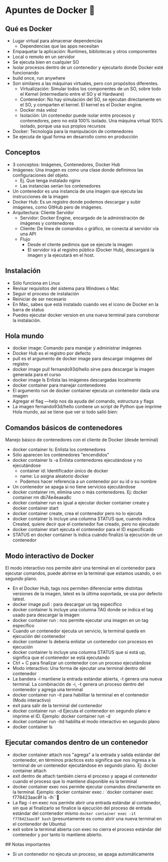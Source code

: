# Apuntes de Docker 🐳

## Qué es Docker
- Lugar virtual para almacenar dependencias
    - Dependencias que las apps necesitan
- Empaquetar la aplicación: Runtimes, bibliotecas y otros componentes
- Local o remoto en un servidor
- Se ejecuta bien en cualquier SO
- Isolar procesos dentro de un contenedor y ejecutarlo donde Docker esté funcionando
- build once, run anywhere
- Son similares a las máquinas virtuales, pero con propósitos diferentes.
    - Virtualización: Simular todos los componentes de un SO, sobre todo el Kernel (intermediario entre el SO y el Hardware)
    - Contenedor: No hay simulación del SO, se ejecutan directamente en el SO, y comparten el kernel. El kernel es el Docker engine.
    - Docker más veloz
    - Isolación: Un contenedor puede isolar entre procesos y contenedores, pero no está 100% isolado. Una máquina virtual 100% isolado, porque usa sus propios recursos
- Docker: Tecnología para la manipulación de contenedores
- Se ejecuta de igual forma en desarrollo como en producción

## Conceptos

- 3 conceptos: Imágenes, Contenedores, Docker Hub
- Imágenes: Una imagen es como una clase donde definimos las configuraciones del objeto.
    - Ej. Que tenga instalado nginx
    - Las instancias serían los contenedores
- Un contenedor es una instancia de una imagen que ejecuta las instrucciones de la imagen
- Docker Hub: Es un registro donde podemos descargar y subir imágenes, como GItHub pero de imágenes.
- Arquitectura: Cliente Servidor
    - Servidor: Docker Engine, encargado de la administración de imágenes y contenedores
    - Cliente: De línea de comandos o gráfico, se conecta al servidor vía una API
    - Flujo
        - Desde el cliente pedimos que se ejecute la imagen
        - El servidor irá al registro público (Docker Hub), descargará la imagen y la ejecutará en el host.

## Instalación

- Sólo funciona en Linux
- Revisar requisitos del sistema para Windows o Mac
- Seguir el proceso de instalación
- Reiniciar de ser necesario
- En Mac, sabes que está instalado cuando ves el icono de Docker en la barra de status
- Puedes ejecutar docker version en una nueva terminal para corroborar la instalación.

## Hola mundo

- docker image: Comando para manejar y administrar imágenes
- Docker Hub es el registro por defecto
- pull es el argumento de docker image para descargar imágenes del registro
- docker image pull fernando93d/hello sirve para descargar la imagen generada para el curso
- docker image ls Enlista las imágenes descargadas localmente
- docker container para manejar contenedores
- El argumento run de docker container ejecuta un contenedor dada una imagen
- Agregar el flag —help nos da ayuda del comando, estructura y flags
- La imagen fernando93d/hello contiene un script de Python que imprime Hola mundo, así se tiene que ver si todo salió bien:

## Comandos básicos de contenedores

Manejo básico de contenedores con el cliente de Docker (desde terminal)

- docker container ls: Enlista los contenedores
- Sólo aparecen los contenedores "encendidos"
- docker container ls -a Enlista contenedores ejecutándose y no ejecutándose
    - container id: Identificador único de docker
    - name: Lo asigna aleatorio docker
    - Podemos hacer referencia a un contenedor por su id o su nombre
- Un contenedor se apaga si no tiene servicios ejecutándose
- docker container rm, elimina uno o más contenedores. Ej: docker container rm db74e4eaea8c
- docker container run es igual a ejecutar docker container create y docker container start
- docker container create, crea el contenedor pero no lo ejecuta
- docker container ls incluye una columna STATUS que, cuando indica Created, quiere decir que el contenedor fue creado, pero no ejecutado
- docker container start <docker-id> ejecuta el contenedor para el ID especificado
- STATUS en docker container ls indica cuándo finalizó la ejecución de un contenedor

## Modo interactivo de Docker
El modo interactivo nos permite abrir una terminal en el contenedor para ejecutar comandos, puede abrirse en la terminal que estamos usando, o en segundo plano.

- En el Docker Hub, tags nos permiten diferenciar entre distintas versiones de la imagen, latest es la última soportada, se usa por defecto latest.
- docker image pull <nombre-imagen>:<tag> para descargar un tag específico
- docker container ls incluye una columna TAG donde se indica el tag usado para descargar la imagen
- docker container run <nombre-imagen>:<tag> nos permite ejecutar una imagen en un tag específico
- Cuando un contenedor ejecuta un servicio, la terminal queda en ejecución del contenedor
- docker container ls debería enlistar un contenedor con procesos en ejecución
- docker container ls incluye una columna STATUS que si está up, significa que el contenedor se está ejecutando
- Ctrl + C para finalizar un contenedor con un proceso ejecutándose
- Modo interactivo: Una forma de ejecutar una terminal dentro del contenedor
- La bandera -i mantiene la entrada estándar abierta, -t genera una nueva terminal. La combinación de -i, -t genera un proceso dentro del contenedor y agrega una terminal
- docker container run -it <nombre-imagen> para habilitar la terminal en el contenedor (Modo interactivo)
- exit para salir de la terminal del contenedor
- docker container run -d Ejecuta el contenedor en segundo plano e imprime el ID. Ejemplo: docker container run -d <nombre-imagen>
- docker container run -itd <nombre-imagen> habilita el modo interactivo en segundo plano
- docker container ls

## Ejecutar comandos dentro de un contenedor
- docker container attach nos "agrega" a la entrada y salida estándar del contenedor, en términos prácticos esto significa que nos ingresa a la terminal de un contenedor ejecutándose en segundo plano. Ej: docker container attach <id-contenedor>
- exit dentro de attach también cierra el proceso y apaga el contenedor cuando el proceso que lo mantiene disponible es la terminal
- docker container exec nos permite ejecutar comandos directamente en la terminal. Ejemplo: docker container exec <id-contenedor> <comando> <flags>: `docker container exec f778423aac8f ls -lh``
- La flag -i en exec nos permite abrir una entrada estándar al contenedor, sin que al finalizarlo se finalice la ejecución del proceso de entrada estándar del contenedor mismo `docker container exec -it f778423aac8f bash` (presuntamente es como abrir una nueva terminal en el contenedor de Ubuntu)
- exit sobre la terminal abierta con exec no cierra el proceso estándar del contenedor y por tanto lo mantiene abierto.


## Notas importantes
- Si un contenedor no ejecuta un proceso, se apaga automáticamente